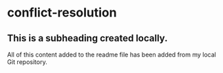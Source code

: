 # conflict-resolution

## This is a subheading created locally.

All of this content added to the readme file has been added from my local Git repository.